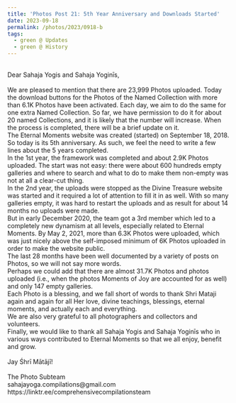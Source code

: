 ```yaml
---
title: 'Photos Post 21: 5th Year Anniversary and Downloads Started'
date: 2023-09-18
permalink: /photos/2023/0918-b
tags:
  - green @ Updates
  - green @ History
---
```


<p>
<br>
Dear Sahaja Yogis and Sahaja Yoginīs,<br>
<br>
We are pleased to mention that there are 23,999 Photos uploaded. Today the download buttons for the Photos of the Named Collection with more than 6.1K Photos have been activated. Each day, we aim to do the same for one extra Named Collection. So far, we have permission to do it for about 20 named Collections, and it is likely that the number will increase. When the process is completed, there will be a brief update on it.<br>
The Eternal Moments website was created (started) on September 18, 2018. So today is its 5th anniversary. As such, we feel the need to write a few lines about the 5 years completed.<br>
In the 1st year, the framework was completed and about 2.9K Photos uploaded. The start was not easy: there were about 600 hundreds empty galleries and where to search and what to do to make them non-empty was not at all a clear-cut thing.<br>
In the 2nd year, the uploads were stopped as the Divine Treasure website was started and it required a lot of attention to fill it in as well. With so many galleries empty, it was hard to restart the uploads and as result for about 14 months no uploads were made.<br>
But in early December 2020, the team got a 3rd member which led to a completely new dynamism at all levels, especially related to Eternal Moments. By May 2, 2021, more than 6.3K Photos were uploaded, which was just nicely above the self-imposed minimum of 6K Photos uploaded in order to make the website public.<br>
The last 28 months have been well documented by a variety of posts on Photos, so we will not say more words.<br>
Perhaps we could add that there are almost 31.7K Photos and photos uploaded (i.e., when the photos Moments of Joy are accounted for as well) and only 147 empty galleries.<br>
Each Photo is a blessing, and we fall short of words to thank Shri Mataji again and again for all Her love, divine teachings, blessings,  eternal moments, and actually each and everything.<br>
We are also very grateful to all photographers and collectors and volunteers.<br>
Finally, we would like to thank all Sahaja Yogis and Sahaja Yoginīs who in various ways contributed to Eternal Moments so that we all enjoy, benefit and grow.<br>
<br>
Jay Śhrī Mātājī!<br>
<br>
The Photo Subteam<br>
sahajayoga.compilations@gmail.com<br>
https://linktr.ee/comprehensivecompilationsteam<br>
</p>